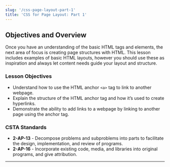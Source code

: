 ```yaml
---
slug: '/css-page-layout-part-1'
title: 'CSS for Page Layout: Part 1'
---
```


## Objectives and Overview
Once you have an understanding of the basic HTML tags and elements, the next area of focus is creating page structures with HTML. This lesson includes examples of basic HTML layouts, however you should use these as inspiration and always let content needs guide your layout and structure.

### Lesson Objectives

- Understand how to use the HTML anchor `<a>` tag to link to another webpage.
- Explain the structure of the HTML anchor tag and how it’s used to create hyperlinks.
- Demonstrate the ability to add links to a webpage by linking to another page using the anchor tag.

### CSTA Standards

- **2-AP-13** - Decompose problems and subproblems into parts to facilitate the design, implementation, and review of programs.
- **2-AP-16** - Incorporate existing code, media, and libraries into original programs, and give attribution.

---